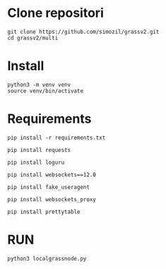 # Clone repositori
```
git clone https://github.com/simozil/grassv2.git
cd grassv2/multi
```
# Install
```
python3 -m venv venv
source venv/bin/activate
```

# Requirements
```
pip install -r requirements.txt
```
```
pip install requests
```
```
pip install loguru
```
```
pip install websockets==12.0
```
```
pip install fake_useragent
```
```
pip install websockets_proxy
```
```
pip install prettytable
```


# RUN
```
python3 localgrassnode.py
```
